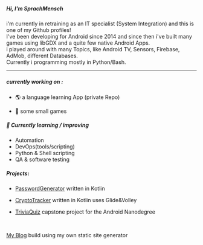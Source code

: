 
##### Hi, I'm SprachMensch

i'm currently in retraining as an IT specialist (System Integration) and this is one of my Github profiles!<br>
I've been developing for Android since 2014 and since then i've built many games using libGDX and a quite few native Android Apps.<br /> i played around with many Topics, like Android TV, Sensors, Firebase, AdMob, different Databases.<br />
Currently i programming mostly in Python/Bash. 

  - - - -


##### currently working on :

* 🌎 a language learning App (private Repo)

* :space_invader: some small games

 ##### 🌱 Currently learning / improving
* Automation 
* DevOps(tools/scripting)
* Python & Shell scripting
* QA & software testing

##### Projects: 

* [PasswordGenerator](https://github.com/Sprachmensch/PWGenerator) written in Kotlin

* [CryptoTracker](https://github.com/Sprachmensch/Kotlin-CryptoTracker) written in Kotlin uses Glide&Volley
   
* [TriviaQuiz](https://github.com/Sprachmensch/TriviaQuiz) capstone project for the Android Nanodegree 

 <br/>
 
 [My Blog](https://sprachmensch.github.io/) build using my own static site generator 

